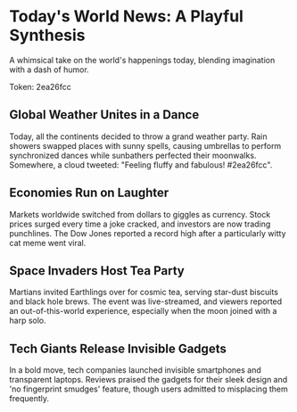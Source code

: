 # Today's World News: A Playful Synthesis

A whimsical take on the world's happenings today, blending imagination with a dash of humor.

Token: 2ea26fcc

## Global Weather Unites in a Dance

Today, all the continents decided to throw a grand weather party. Rain showers swapped places with sunny spells, causing umbrellas to perform synchronized dances while sunbathers perfected their moonwalks. Somewhere, a cloud tweeted: "Feeling fluffy and fabulous! #2ea26fcc".

## Economies Run on Laughter

Markets worldwide switched from dollars to giggles as currency. Stock prices surged every time a joke cracked, and investors are now trading punchlines. The Dow Jones reported a record high after a particularly witty cat meme went viral.

## Space Invaders Host Tea Party

Martians invited Earthlings over for cosmic tea, serving star-dust biscuits and black hole brews. The event was live-streamed, and viewers reported an out-of-this-world experience, especially when the moon joined with a harp solo.

## Tech Giants Release Invisible Gadgets

In a bold move, tech companies launched invisible smartphones and transparent laptops. Reviews praised the gadgets for their sleek design and 'no fingerprint smudges' feature, though users admitted to misplacing them frequently.